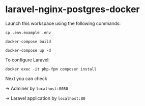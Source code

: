 # laravel-nginx-postgres-docker

Launch this workspace using the following commands:

`cp .env.example .env`

`docker-compose build`

`docker-compose up -d`

To configure Laravel:

`docker exec -it php-fpm composer install`

Next you can check 

-> Adminer by `localhost:8080`

-> Laravel application by `localhost:80` 
